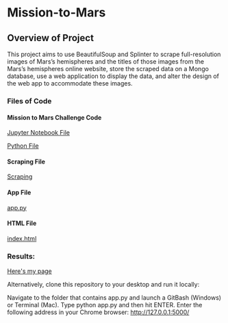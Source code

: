 # Mission-to-Mars

## Overview of Project
This project aims to use BeautifulSoup and Splinter to scrape full-resolution images of Mars’s hemispheres and the titles of those images from the Mars’s hemispheres online website, store the scraped data on a Mongo database, use a web application to display the data, and alter the design of the web app to accommodate these images.

### Files of Code

#### Mission to Mars Challenge Code

[Jupyter Notebook File](https://github.com/lindaxie7/Web-scraping_Mission-to-Mars/blob/main/Mission_to_Mars_Challenge.ipynb)

[Python File](https://github.com/lindaxie7/Web-scraping_Mission-to-Mars/blob/main/Mission_to_Mars_Challenge.py)

#### Scraping File

[Scraping](https://github.com/lindaxie7/Web-scraping_Mission-to-Mars/blob/main/scraping.py)

#### App File

[app.py](https://github.com/lindaxie7/Web-scraping_Mission-to-Mars/blob/main/app.py)

#### HTML File

[index.html](https://github.com/lindaxie7/Web-scraping_Mission-to-Mars/blob/main/index.html)

### Results:
[Here's my page](http://127.0.0.1:5000/)

Alternatively, clone this repository to your desktop and run it locally:

Navigate to the folder that contains app.py and launch a GitBash (Windows) or Terminal (Mac).
Type python app.py and then hit ENTER.
Enter the following address in your Chrome browser: http://127.0.0.1:5000/






